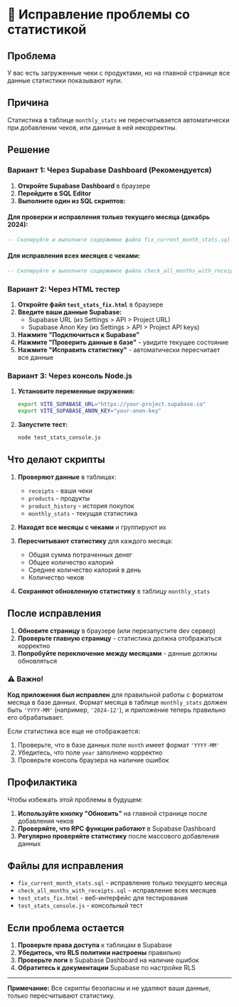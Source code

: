 # 🔧 Исправление проблемы со статистикой

## Проблема
У вас есть загруженные чеки с продуктами, но на главной странице все данные статистики показывают нули.

## Причина
Статистика в таблице `monthly_stats` не пересчитывается автоматически при добавлении чеков, или данные в ней некорректны.

## Решение

### Вариант 1: Через Supabase Dashboard (Рекомендуется)

1. **Откройте Supabase Dashboard** в браузере
2. **Перейдите в SQL Editor**
3. **Выполните один из SQL скриптов:**

#### Для проверки и исправления только текущего месяца (декабрь 2024):
```sql
-- Скопируйте и выполните содержимое файла fix_current_month_stats.sql
```

#### Для исправления всех месяцев с чеками:
```sql
-- Скопируйте и выполните содержимое файла check_all_months_with_receipts.sql
```

### Вариант 2: Через HTML тестер

1. **Откройте файл `test_stats_fix.html`** в браузере
2. **Введите ваши данные Supabase:**
   - Supabase URL (из Settings > API > Project URL)
   - Supabase Anon Key (из Settings > API > Project API keys)
3. **Нажмите "Подключиться к Supabase"**
4. **Нажмите "Проверить данные в базе"** - увидите текущее состояние
5. **Нажмите "Исправить статистику"** - автоматически пересчитает все данные

### Вариант 3: Через консоль Node.js

1. **Установите переменные окружения:**
   ```bash
   export VITE_SUPABASE_URL="https://your-project.supabase.co"
   export VITE_SUPABASE_ANON_KEY="your-anon-key"
   ```

2. **Запустите тест:**
   ```bash
   node test_stats_console.js
   ```

## Что делают скрипты

1. **Проверяют данные** в таблицах:
   - `receipts` - ваши чеки
   - `products` - продукты
   - `product_history` - история покупок
   - `monthly_stats` - текущая статистика

2. **Находят все месяцы с чеками** и группируют их

3. **Пересчитывают статистику** для каждого месяца:
   - Общая сумма потраченных денег
   - Общее количество калорий
   - Среднее количество калорий в день
   - Количество чеков

4. **Сохраняют обновленную статистику** в таблицу `monthly_stats`

## После исправления

1. **Обновите страницу** в браузере (или перезапустите dev сервер)
2. **Проверьте главную страницу** - статистика должна отображаться корректно
3. **Попробуйте переключение между месяцами** - данные должны обновляться

### ⚠️ Важно!

**Код приложения был исправлен** для правильной работы с форматом месяца в базе данных. Формат месяца в таблице `monthly_stats` должен быть `'YYYY-MM'` (например, `'2024-12'`), и приложение теперь правильно его обрабатывает.

Если статистика все еще не отображается:
1. Проверьте, что в базе данных поле `month` имеет формат `'YYYY-MM'`
2. Убедитесь, что поле `year` заполнено корректно
3. Проверьте консоль браузера на наличие ошибок

## Профилактика

Чтобы избежать этой проблемы в будущем:

1. **Используйте кнопку "Обновить"** на главной странице после добавления чеков
2. **Проверяйте, что RPC функции работают** в Supabase Dashboard
3. **Регулярно проверяйте статистику** после массового добавления данных

## Файлы для исправления

- `fix_current_month_stats.sql` - исправление только текущего месяца
- `check_all_months_with_receipts.sql` - исправление всех месяцев
- `test_stats_fix.html` - веб-интерфейс для тестирования
- `test_stats_console.js` - консольный тест

## Если проблема остается

1. **Проверьте права доступа** к таблицам в Supabase
2. **Убедитесь, что RLS политики настроены** правильно
3. **Проверьте логи** в Supabase Dashboard на наличие ошибок
4. **Обратитесь к документации** Supabase по настройке RLS

---

**Примечание:** Все скрипты безопасны и не удаляют ваши данные, только пересчитывают статистику.

